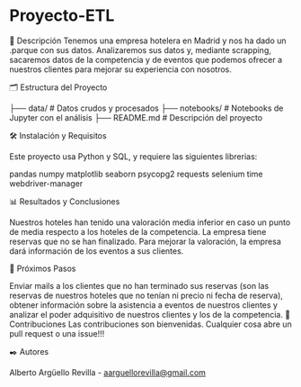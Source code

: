 # Proyecto-ETL

📖 Descripción
Tenemos una empresa hotelera en Madrid y nos ha dado un .parque con sus datos. Analizaremos sus datos y, mediante scrapping, sacaremos datos de la competencia y de eventos que podemos ofrecer a nuestros clientes para mejorar su experiencia con nosotros.

🗂️ Estructura del Proyecto

├── data/                # Datos crudos y procesados
├── notebooks/           # Notebooks de Jupyter con el análisis
├── README.md            # Descripción del proyecto

🛠️ Instalación y Requisitos

Este proyecto usa Python y SQL, y requiere las siguientes librerias:

pandas
numpy
matplotlib
seaborn
psycopg2
requests
selenium
time
webdriver-manager

📊 Resultados y Conclusiones

Nuestros hoteles han tenido una valoración media inferior en caso un punto de media respecto a los hoteles de la competencia. La empresa tiene reservas que no se han finalizado. Para mejorar la valoración, la empresa dará información de los eventos a sus clientes.

🔄 Próximos Pasos

Enviar mails a los clientes que no han terminado sus reservas (son las reservas de nuestros hoteles que no tenían ni precio ni fecha de reserva), obtener información sobre la asistencia a eventos de nuestros clientes y analizar el poder adquisitivo de nuestros clientes y los de la competencia.
🤝 Contribuciones
Las contribuciones son bienvenidas. Cualquier cosa abre un pull request o una issue!!!

✒️ Autores

Alberto Argüello Revilla - aarguellorevilla@gmail.com
